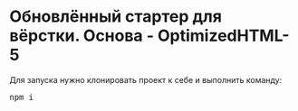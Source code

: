 <h1>Обновлённый стартер для вёрстки. Основа - OptimizedHTML-5</h1>

<p>Для запуска нужно клонировать проект к себе и выполнить команду:</p>
<pre>npm i</pre>